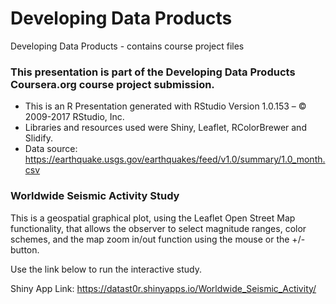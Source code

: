 # Developing Data Products
Developing Data Products - contains course project files

### This presentation is part of the Developing Data Products Coursera.org course project submission.

- This is an R Presentation generated with RStudio Version 1.0.153 – © 2009-2017 RStudio, Inc.
- Libraries and resources used were Shiny, Leaflet, RColorBrewer and Slidify.
- Data source: https://earthquake.usgs.gov/earthquakes/feed/v1.0/summary/1.0_month.csv

### Worldwide Seismic Activity Study

This is a geospatial graphical plot, using the Leaflet Open Street Map functionality, that allows the observer to select magnitude ranges, color schemes, and the map zoom in/out function using the mouse or the +/- button.

Use the link below to run the interactive study.

Shiny App Link: https://datast0r.shinyapps.io/Worldwide_Seismic_Activity/
